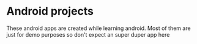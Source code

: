 # Android projects
These android apps are created while learning android. 
Most of them are just for demo purposes so don't expect an super duper app here
